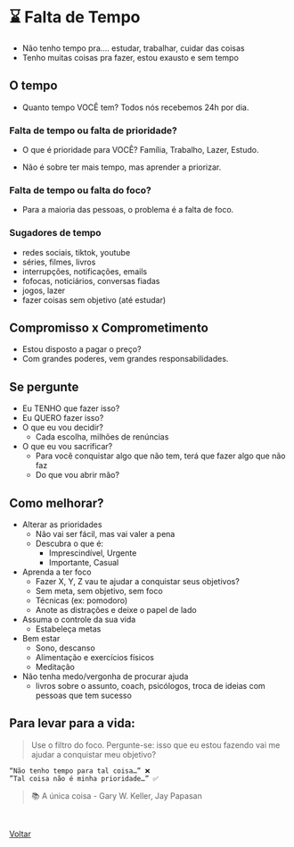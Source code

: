 # ⌛ Falta de Tempo

- Não tenho tempo pra…. estudar, trabalhar, cuidar das coisas
- Tenho muitas coisas pra fazer, estou exausto e sem tempo

## O tempo

- Quanto tempo VOCÊ tem? Todos nós recebemos 24h por dia.

### Falta de tempo ou falta de prioridade?

- O que é prioridade para VOCÊ? Família, Trabalho, Lazer, Estudo.

- Não é sobre ter mais tempo, mas aprender a priorizar.

### Falta de tempo ou falta do foco?

- Para a maioria das pessoas, o problema é a falta de foco.

### Sugadores de tempo

- redes sociais, tiktok, youtube
- séries, filmes, livros
- interrupções, notificações, emails
- fofocas, noticiários, conversas fiadas
- jogos, lazer
- fazer coisas sem objetivo (até estudar)

## Compromisso x Comprometimento

- Estou disposto a pagar o preço?
- Com grandes poderes, vem grandes responsabilidades.

## Se pergunte

- Eu TENHO que fazer isso?
- Eu QUERO fazer isso?
- O que eu vou decidir?
  - Cada escolha, milhões de renúncias
- O que eu vou sacrificar?
  - Para você conquistar algo que não tem, terá que fazer algo que não faz
  - Do que vou abrir mão?

## Como melhorar?

- Alterar as prioridades
  - Não vai ser fácil, mas vai valer a pena
  - Descubra o que é:
    - Imprescindível, Urgente
    - Importante, Casual
- Aprenda a ter foco
  - Fazer X, Y, Z vau te ajudar a conquistar seus objetivos?
  - Sem meta, sem objetivo, sem foco
  - Técnicas (ex: pomodoro)
  - Anote as distrações e deixe o papel de lado
- Assuma o controle da sua vida
  - Estabeleça metas
- Bem estar
  - Sono, descanso
  - Alimentação e exercícios físicos
  - Meditação
- Não tenha medo/vergonha de procurar ajuda
  - livros sobre o assunto, coach, psicólogos, troca de ideias com pessoas que tem sucesso

## Para levar para a vida:

> Use o filtro do foco. Pergunte-se: isso que eu estou fazendo vai me ajudar a conquistar meu objetivo?

```
“Não tenho tempo para tal coisa…” ❌
”Tal coisa não é minha prioridade…” ✅
```

> 📚 A única coisa - Gary W. Keller, Jay Papasan

<br>

<a href="./README.md">Voltar</a>
